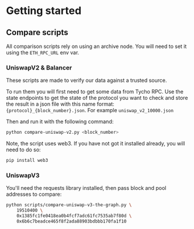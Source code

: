 # Getting started

## Compare scripts

All comparison scripts rely on using an archive node. You will need to set it using the 
`ETH_RPC_URL` env var.


### UniswapV2 & Balancer

These scripts are made to verify our data against a trusted source.

To run them you will first need to get some data from Tycho RPC. Use the state endpoints to 
get the state of the protocol you want to check and store the result in a json file with this 
name format: `{protocol}_{block_number}.json`. For example `uniswap_v2_10000.json`

Then and run it with the following command:
```bash
python compare-uniswap-v2.py <block_number>
```

Note, the script uses web3. If you have not got it installed already, you will need to do so:
```bash
pip install web3
```


### UniswapV3

You'll need the requests library installed, then pass block and pool addresses to compare:

```bash
python scripts/compare-uniswap-v3-the-graph.py \
    19510400 \
    0x1385fc1fe0418ea0b4fcf7adc61fc7535ab7f80d \
    0x6b6c7beadce465f8f2ada88903bdbbb170fa1f10
```